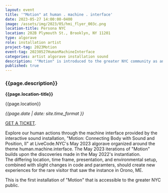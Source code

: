 ```yaml
---
layout: event
title: '"Motion" at human . machine . interface'
date: 2023-05-27 14:00:00-0400
image: /assets/img/2023/05/hmi_flyer_003c.png
location-title: Persona NYC
location: 202B Plymouth St., Brooklyn, NY 11201
type: algorave
role: installation artist
project-tag: 2023Motion 
event-tag: 20230527HumanMachineInterface
categories: artist algorave installation sound
description: '"Motion" is introduced to the greater NYC community as an installation on display at the LiveCode.NYC algorave titled human.machine.interface.'
published: true
---
```

### {{page.description}}

**{{page.location-title}}**

{{page.location}}

*{{page.date | date: site.time_format }}*

[GET A TICKET](https://alpha.persona.nyc/purchase/humanmachineinterface-6362d222).

Explore our human actions through the machine interface provided by the interactive sound installation, "Motion: Connecting Body with Sound and Position, II" at LiveCode.NYC's May 2023 algorave organized around the theme human.machine.interface.
The May 2023 iterations of "Motion" builds upon the discoveries made in the May 2022's instantiation.  
The differing location, time frame, presentation, and environmental setup, combined with slight changes in code and paramters, should create new experiences for the rare visitor that saw the instance in Orono, ME.

This is the first installation of "Motion" that is accessible to the greater NYC public.
